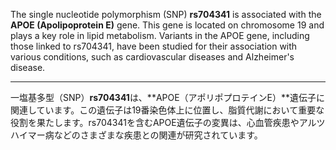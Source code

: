 The single nucleotide polymorphism (SNP) **rs704341** is associated with the **APOE (Apolipoprotein E)** gene. This gene is located on chromosome 19 and plays a key role in lipid metabolism. Variants in the APOE gene, including those linked to rs704341, have been studied for their association with various conditions, such as cardiovascular diseases and Alzheimer's disease.

---

一塩基多型（SNP）**rs704341**は、**APOE（アポリポプロテインE）**遺伝子に関連しています。この遺伝子は19番染色体上に位置し、脂質代謝において重要な役割を果たします。rs704341を含むAPOE遺伝子の変異は、心血管疾患やアルツハイマー病などのさまざまな疾患との関連が研究されています。